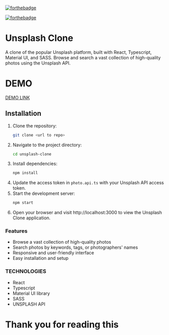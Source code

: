 [![forthebadge](https://forthebadge.com/images/badges/made-with-typescript.svg)](https://forthebadge.com)

[![forthebadge](https://forthebadge.com/images/badges/built-with-love.svg)](https://forthebadge.com)

# Unsplash Clone

A clone of the popular Unsplash platform, built with React, Typescript, Material UI, and SASS. Browse and search a vast collection of high-quality photos using the Unsplash API.

# DEMO

[DEMO LINK](https://hamuud.github.io/unsplash/)

## Installation

1. Clone the repository:
   ```zsh
   git clone <url to repo>
2. Navigate to the project directory:
   ```zsh
   cd unsplash-clone
3. Install dependencies:
   ```zsh
   npm install
4. Update the access token in `photo.api.ts` with your Unsplash API access token.
5. Start the development server:
   ```zsh
   npm start
6. Open your browser and visit http://localhost:3000 to view the Unsplash Clone application.

### Features

* Browse a vast collection of high-quality photos
* Search photos by keywords, tags, or photographers' names
* Responsive and user-friendly interface
* Easy installation and setup

### TECHNOLOGIES 

* React
* Typescript
* Material UI library
* SASS
* UNSPLASH API

# Thank you for reading this 


